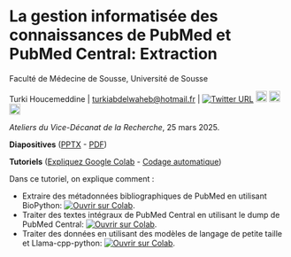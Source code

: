 # La gestion informatisée des connaissances de PubMed et PubMed Central: Extraction
Faculté de Médecine de Sousse, Université de Sousse

Turki Houcemeddine | turkiabdelwaheb@hotmail.fr | [![Twitter URL](https://img.shields.io/twitter/url/https/twitter.com/csisc1994.svg?style=social&label=Follow%20%40csisc1994)](https://twitter.com/csisc1994) [<img src="https://media.licdn.com/dms/image/v2/C560BAQHaVYd13rRz3A/company-logo_200_200/company-logo_200_200/0/1638831590218/linkedin_logo?e=2147483647&v=beta&t=HMVBiFMV-HgYXlCGY6Xk6_d_atqf3B8NDd1lVbfCRlE" alt="LinkedIn" width="20"/>](https://www.linkedin.com/in/houcemeddine-turki-80305834/) [<img src="https://upload.wikimedia.org/wikipedia/commons/c/c7/Google_Scholar_logo.svg" alt="Google Scholar" width="20"/>](https://scholar.google.ca/citations?user=u25grGjf85sC&hl=fr) [<img src="https://upload.wikimedia.org/wikipedia/commons/1/1a/Google_Sites_2020_Logo.svg" alt="Google Sites" height="20"/>](https://sites.google.com/site/houcemeddineturki)

*Ateliers du Vice-Décanat de la Recherche*, 25 mars 2025.

**Diapositives** ([PPTX](https://raw.githubusercontent.com/csisc/KnowledgeExtraction/main/Diapositives.pptx) - [PDF](https://raw.githubusercontent.com/csisc/KnowledgeExtraction/main/Diapositives.pdf))

**Tutoriels** ([Expliquez Google Colab](https://www.youtube.com/watch?v=-U0X1UCMe9k) - [Codage automatique](https://www.youtube.com/watch?v=V7RXyqFUR98))

Dans ce tutoriel, on explique comment :
* Extraire des métadonnées bibliographiques de PubMed en utilisant BioPython: [![Ouvrir sur Colab](https://colab.research.google.com/assets/colab-badge.svg)](https://colab.research.google.com/github/csisc/KnowledgeExtraction/blob/main/Extracting_Metadata_from_PubMed.ipynb).
* Traiter des textes intégraux de PubMed Central en utilisant le dump de PubMed Central: [![Ouvrir sur Colab](https://colab.research.google.com/assets/colab-badge.svg)](https://colab.research.google.com/github/csisc/KnowledgeExtraction/blob/main/Processing_Articles_from_PubMed_Central.ipynb).
* Traiter des données en utilisant des modèles de langage de petite taille et Llama-cpp-python: [![Ouvrir sur Colab](https://colab.research.google.com/assets/colab-badge.svg)](https://colab.research.google.com/github/csisc/KnowledgeExtraction/blob/main/Analyzing_Data_with_SLM.ipynb).
